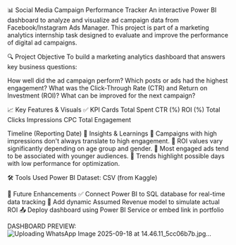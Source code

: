 📊 Social Media Campaign Performance Tracker An interactive Power BI dashboard to analyze and visualize ad campaign data from Facebook/Instagram Ads Manager. This project is part of a marketing analytics internship task designed to evaluate and improve the performance of digital ad campaigns.

🔍 Project Objective To build a marketing analytics dashboard that answers key business questions:

How well did the ad campaign perform? Which posts or ads had the highest engagement? What was the Click-Through Rate (CTR) and Return on Investment (ROI)? What can be improved for the next campaign?

📈 Key Features & Visuals ✅ KPI Cards Total Spent CTR (%) ROI (%) Total Clicks Impressions CPC Total Engagement

Timeline (Reporting Date) 🧠 Insights & Learnings 📌 Campaigns with high impressions don't always translate to high engagement. 📌 ROI values vary significantly depending on age group and gender. 📌 Most engaged ads tend to be associated with younger audiences. 📌 Trends highlight possible days with low performance for optimization.

🛠 Tools Used Power BI Dataset: CSV (from Kaggle)

🚀 Future Enhancements ✅ Connect Power BI to SQL database for real-time data tracking 🔁 Add dynamic Assumed Revenue model to simulate actual ROI 📤 Deploy dashboard using Power BI Service or embed link in portfolio

DASHBOARD PREVIEW:
![Uploading WhatsApp Image 2025-09-18 at 14.46.11_5cc06b7b.jpg…]()
